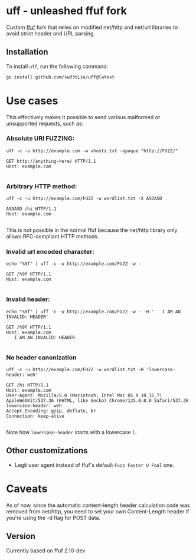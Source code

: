 # uff - unleashed ffuf fork

Custom [ffuf](https://github.com/sw33tLie/uff) fork that relies on modified net/http and net/url libraries to avoid strict header and URL parsing.

## Installation

To install `uff`, run the following command:

```bash
go install github.com/sw33tLie/uff@latest
```

# Use cases

This effectively makes it possible to send various malformed or unsupported requests, such as:

### Absolute URI FUZZING:

`uff -c -u http://example.com -w vhosts.txt -opaque "http://FUZZ/"`
 
```
GET http://anything-here/ HTTP/1.1
Host: example.com


```

### Arbitrary HTTP method:

`uff -c -u http://example.com/FUZZ -w wordlist.txt -X ASDASD`
 
```
ASDASD /hi HTTP/1.1
Host: example.com


```

This is not possible in the normal ffuf because the net/http library only allows RFC-compliant HTTP methods.


### Invalid url encoded character:

`echo "%9f" | uff -c -u http://example.com/FUZZ -w -`

```
GET /%9f HTTP/1.1
Host: example.com


```

### Invalid header:

`echo "%9f" | uff -c -u http://example.com/FUZZ -w - -H '   I AM AN INVALID: HEADER'`

```http
GET /%9f HTTP/1.1
Host: example.com
   I AM AN INVALID: HEADER


```

### No header canonization

`uff -c -u http://example.com/FUZZ -w wordlist.txt -H 'lowercase-header: weh'`

```http
GET /hi HTTP/1.1
Host: example.com
User-Agent: Mozilla/5.0 (Macintosh; Intel Mac OS X 10_15_7) AppleWebKit/537.36 (KHTML, like Gecko) Chrome/125.0.0.0 Safari/537.36
lowercase-header: weh
Accept-Encoding: gzip, deflate, br
Connection: keep-alive


```

Note how `lowercase-header` starts with a lowercase `l`.

## Other customizations

- Legit user agent instead of ffuf's default `Fuzz Faster U Fool` one.

# Caveats

As of now, since the automatic content-length header calculation code was removed from net/http, you need to set your own Content-Length header if you're using the -d flag for POST data.

## Version

Currently based on ffuf 2.10-dev

